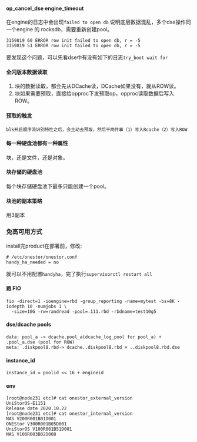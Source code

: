 #### op_cancel_dse engine_timeout

在engine的日志中会出现`failed to open db` 说明底层数据混乱，多个dse操作同一个engine 的 rocksdb，需要重新创建pool。
```
3159819 60 ERROR row init failed to open db, r = -5
3159819 51 ERROR row init failed to open db, r = -5
```
要发现这个问题，可以先看dse中有没有如下的日志`try_boot wait for`


#### 全闪版本数据读取
1. 块的数据读取，都会先从DCache读，DCache如果没有，就从ROW读。
1. 块如果需要预取，直接给opproc下发预取op，opproc读取数据后写入ROW。

#### 预取的触发
```
blk开启顺序流识别特性之后，会主动去预取，然后干两件事（1）写入Rcache（2）写入ROW
```

#### 每一种硬盘池都有一种属性
块，还是文件，还是对象。

#### 块存储的硬盘池
每个块存储硬盘池下最多只能创建一个pool。

#### 块池的副本策略
用3副本

### 免高可用方式
install完product在部署前，修改:
```
# /etc/onestor/onestor.conf
handy_ha_needed = no
```
就可以不用配置`handyha`，完了执行`supervisorctl restart all`

#### 跑 FIO
```
fio -direct=1 -ioengine=rbd -group_reporting -name=mytest -bs=8K -iodepth 10 -numjobs 1 \
  -size=10G -rw=randread -pool=.111.rbd -rbdname=test10g5
```

#### dse/dcache pools
```
data: pool_a -> dcache.pool_a(dcache_log_pool for pool_a) + .pool_a.dse (pool for ROW)
meta: .diskpool8.rbd-> dcache..diskpool8.rbd + ..diskpool8.rbd.dse
```

#### instance_id
```
instance_id = poolid << 16 + engineid
```

#### env
```
[root@node231 etc]# cat onestor_external_version
UniStorOS-E1151
Release date 2020.10.22
[root@node231 etc]# cat onestor_internal_version
NAS V200R001B01D001
ONEStor V300R001B05D001
UniStorOS V100R001B51D001
NAS V100R003B02D008
```

